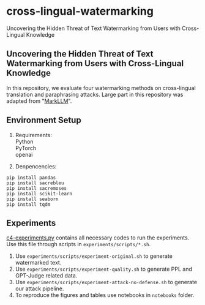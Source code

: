 # cross-lingual-watermarking
Uncovering the Hidden Threat of Text Watermarking from Users with Cross-Lingual Knowledge
## Uncovering the Hidden Threat of Text Watermarking from Users with Cross-Lingual Knowledge
In this repository, we evaluate four watermarking methods on cross-lingual translation and paraphrasing attacks. Large part in this repository was adapted from "[MarkLLM](https://github.com/THU-BPM/MarkLLM)".

## Environment Setup
1. Requirements:   <br/>
Python  <br/>
PyTorch  <br/>
openai  <br/>

2. Denpencencies:
```
pip install pandas
pip install sacrebleu
pip install sacremoses
pip install scikit-learn
pip install seaborn
pip install tqdm
```

## Experiments
[c4-experiments.py](experiments/c4-experiments.py) contains all necessary codes to run the experiments. <br/>
Use this file through scripts in ```experiments/scripts/*.sh```. <br/>
1. Use ```experiments/scripts/experiment-original.sh``` to generate watermarked text.
2. Use ```experiments/scripts/experiment-quality.sh``` to generate PPL and GPT-Judge related data.
3. Use ```experiments/scripts/experiment-attack-no-defense.sh``` to generate our attack pipeline.
4. To reproduce the figures and tables use notebooks in ```notebooks``` folder.

